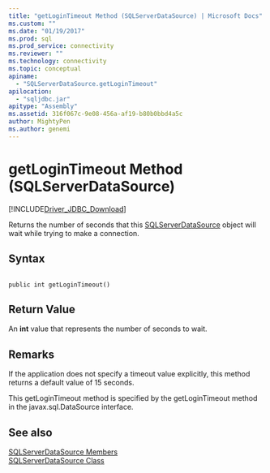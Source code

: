 ```yaml
---
title: "getLoginTimeout Method (SQLServerDataSource) | Microsoft Docs"
ms.custom: ""
ms.date: "01/19/2017"
ms.prod: sql
ms.prod_service: connectivity
ms.reviewer: ""
ms.technology: connectivity
ms.topic: conceptual
apiname: 
  - "SQLServerDataSource.getLoginTimeout"
apilocation: 
  - "sqljdbc.jar"
apitype: "Assembly"
ms.assetid: 316f067c-9e08-456a-af19-b80b0bbd4a5c
author: MightyPen
ms.author: genemi
---
```

# getLoginTimeout Method (SQLServerDataSource)
[!INCLUDE[Driver_JDBC_Download](../../../includes/driver_jdbc_download.md)]

  Returns the number of seconds that this [SQLServerDataSource](../../../connect/jdbc/reference/sqlserverdatasource-class.md) object will wait while trying to make a connection.  
  
## Syntax  
  
```  
  
public int getLoginTimeout()  
```  
  
## Return Value  
 An **int** value that represents the number of seconds to wait.  
  
## Remarks  
 If the application does not specify a timeout value explicitly, this method returns a default value of 15 seconds.  
  
 This getLoginTimeout method is specified by the getLoginTimeout method in the javax.sql.DataSource interface.  
  
## See also  
 [SQLServerDataSource Members](../../../connect/jdbc/reference/sqlserverdatasource-members.md)   
 [SQLServerDataSource Class](../../../connect/jdbc/reference/sqlserverdatasource-class.md)  
  
  
